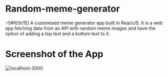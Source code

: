 # Random-meme-generator
-![#f03c15] A customised meme generator app built in ReactJS. It is a web app fetching data from an API with random meme images and have the option of adding a top text and a bottom text to it.

# Screenshot of the App
<img src="https://i.ibb.co/5jTnsy7/localhost-3000.png" alt="localhost-3000" border="0">

